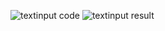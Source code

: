 ![textinput code](https://user-images.githubusercontent.com/40156908/43184583-a8cab4e2-901b-11e8-93f4-a2a305d57dda.PNG)
![textinput result](https://user-images.githubusercontent.com/40156908/43184622-cc3c63c6-901b-11e8-9191-a415801802d3.PNG)
